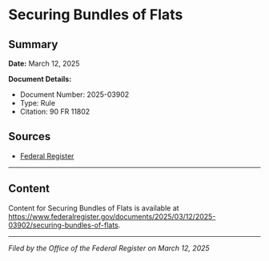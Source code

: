 # Securing Bundles of Flats

## Summary

**Date:** March 12, 2025

**Document Details:**
- Document Number: 2025-03902
- Type: Rule
- Citation: 90 FR 11802

## Sources
- [Federal Register](https://www.federalregister.gov/documents/2025/03/12/2025-03902/securing-bundles-of-flats)

---

## Content

Content for Securing Bundles of Flats is available at https://www.federalregister.gov/documents/2025/03/12/2025-03902/securing-bundles-of-flats.

---

*Filed by the Office of the Federal Register on March 12, 2025*
